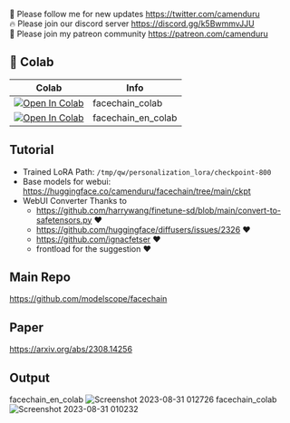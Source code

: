 🐣 Please follow me for new updates https://twitter.com/camenduru <br />
🔥 Please join our discord server https://discord.gg/k5BwmmvJJU <br />
🥳 Please join my patreon community https://patreon.com/camenduru <br />

## 🦒 Colab

| Colab | Info
| --- | --- |
[![Open In Colab](https://colab.research.google.com/assets/colab-badge.svg)](https://colab.research.google.com/github/camenduru/facechain-colab/blob/main/facechain_colab.ipynb) | facechain_colab
[![Open In Colab](https://colab.research.google.com/assets/colab-badge.svg)](https://colab.research.google.com/github/camenduru/facechain-colab/blob/main/facechain_en_colab.ipynb) | facechain_en_colab

## Tutorial 

- Trained LoRA Path: `/tmp/qw/personalization_lora/checkpoint-800` <br />
- Base models for webui: https://huggingface.co/camenduru/facechain/tree/main/ckpt <br />
- WebUI Converter Thanks to
  - https://github.com/harrywang/finetune-sd/blob/main/convert-to-safetensors.py ❤
  - https://github.com/huggingface/diffusers/issues/2326 ❤
  - https://github.com/ignacfetser ❤
  - frontload for the suggestion ❤

## Main Repo
https://github.com/modelscope/facechain

## Paper
https://arxiv.org/abs/2308.14256

## Output
facechain_en_colab
![Screenshot 2023-08-31 012726](https://github.com/camenduru/facechain-colab/assets/54370274/4e4c772d-f86d-411e-8ee6-17d37866c592)
facechain_colab
![Screenshot 2023-08-31 010232](https://github.com/camenduru/facechain-colab/assets/54370274/4ab5e631-7cc9-44fd-9f54-b27ed4a20782)
